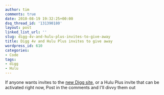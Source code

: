 ```yaml
---
author: tim
comments: true
date: 2010-08-19 19:32:25+00:00
dsq_thread_id: '131390180'
layout: post
linked_list_url: ''
slug: digg-4v-and-hulu-plus-invites-to-give-away
title: Digg 4v and Hulu Plus invites to give away
wordpress_id: 610
categories:
- Code
tags:
- digg
- Hulu
---
```


If anyone wants invites to the [new Digg site](http://new.digg.com/), or a
Hulu Plus invite that can be activated right now, Post in the comments and
I'll divvy them out


